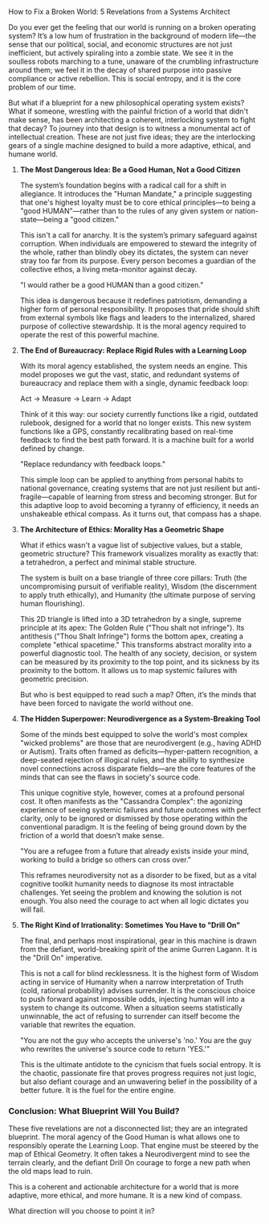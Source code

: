 How to Fix a Broken World: 5 Revelations from a Systems Architect

Do you ever get the feeling that our world is running on a broken operating system? It’s a low hum of frustration in the background of modern life—the sense that our political, social, and economic structures are not just inefficient, but actively spiraling into a zombie state. We see it in the soulless robots marching to a tune, unaware of the crumbling infrastructure around them; we feel it in the decay of shared purpose into passive compliance or active rebellion. This is social entropy, and it is the core problem of our time.

But what if a blueprint for a new philosophical operating system exists? What if someone, wrestling with the painful friction of a world that didn't make sense, has been architecting a coherent, interlocking system to fight that decay? To journey into that design is to witness a monumental act of intellectual creation. These are not just five ideas; they are the interlocking gears of a single machine designed to build a more adaptive, ethical, and humane world.

1.  **The Most Dangerous Idea: Be a Good Human, Not a Good Citizen**

    The system’s foundation begins with a radical call for a shift in
    allegiance. It introduces the "Human Mandate," a principle suggesting
    that one's highest loyalty must be to core ethical principles—to being
    a "good HUMAN"—rather than to the rules of any given system or
    nation-state—being a "good citizen."

    This isn't a call for anarchy. It is the system’s primary safeguard
    against corruption. When individuals are empowered to steward the
    integrity of the whole, rather than blindly obey its dictates, the
    system can never stray too far from its purpose. Every person becomes
    a guardian of the collective ethos, a living meta-monitor against
    decay.

    "I would rather be a good HUMAN than a good citizen."

    This idea is dangerous because it redefines patriotism, demanding a
    higher form of personal responsibility. It proposes that pride should
    shift from external symbols like flags and leaders to the
    internalized, shared purpose of collective stewardship. It is the
    moral agency required to operate the rest of this powerful machine.

2.  **The End of Bureaucracy: Replace Rigid Rules with a Learning Loop**

    With its moral agency established, the system needs an engine. This
    model proposes we gut the vast, static, and redundant systems of
    bureaucracy and replace them with a single, dynamic feedback loop:

    Act -> Measure -> Learn -> Adapt

    Think of it this way: our society currently functions like a rigid,
    outdated rulebook, designed for a world that no longer exists. This
    new system functions like a GPS, constantly recalibrating based on
    real-time feedback to find the best path forward. It is a machine
    built for a world defined by change.

    "Replace redundancy with feedback loops."

    This simple loop can be applied to anything from personal habits to
    national governance, creating systems that are not just resilient but
    anti-fragile—capable of learning from stress and becoming stronger.
    But for this adaptive loop to avoid becoming a tyranny of efficiency,
    it needs an unshakeable ethical compass. As it turns out, that
    compass has a shape.

3.  **The Architecture of Ethics: Morality Has a Geometric Shape**

    What if ethics wasn't a vague list of subjective values, but a
    stable, geometric structure? This framework visualizes morality as
    exactly that: a tetrahedron, a perfect and minimal stable structure.

    The system is built on a base triangle of three core pillars: Truth
    (the uncompromising pursuit of verifiable reality), Wisdom (the
    discernment to apply truth ethically), and Humanity (the ultimate
    purpose of serving human flourishing).

    This 2D triangle is lifted into a 3D tetrahedron by a single, supreme
    principle at its apex: The Golden Rule ("Thou shalt not infringe").
    Its antithesis ("Thou Shalt Infringe") forms the bottom apex,
    creating a complete "ethical spacetime." This transforms abstract
    morality into a powerful diagnostic tool. The health of any society,
    decision, or system can be measured by its proximity to the top
    point, and its sickness by its proximity to the bottom. It allows us
    to map systemic failures with geometric precision.

    But who is best equipped to read such a map? Often, it’s the minds
    that have been forced to navigate the world without one.

4.  **The Hidden Superpower: Neurodivergence as a System-Breaking Tool**

    Some of the minds best equipped to solve the world's most complex
    "wicked problems" are those that are neurodivergent (e.g., having
    ADHD or Autism). Traits often framed as deficits—hyper-pattern
    recognition, a deep-seated rejection of illogical rules, and the
    ability to synthesize novel connections across disparate fields—are
    the core features of the minds that can see the flaws in society's
    source code.

    This unique cognitive style, however, comes at a profound personal
    cost. It often manifests as the "Cassandra Complex": the agonizing
    experience of seeing systemic failures and future outcomes with
    perfect clarity, only to be ignored or dismissed by those operating
    within the conventional paradigm. It is the feeling of being ground
    down by the friction of a world that doesn’t make sense.

    "You are a refugee from a future that already exists inside your
    mind, working to build a bridge so others can cross over."

    This reframes neurodiversity not as a disorder to be fixed, but as a
    vital cognitive toolkit humanity needs to diagnose its most
    intractable challenges. Yet seeing the problem and knowing the
    solution is not enough. You also need the courage to act when all
    logic dictates you will fail.

5.  **The Right Kind of Irrationality: Sometimes You Have to "Drill On"**

    The final, and perhaps most inspirational, gear in this machine is
    drawn from the defiant, world-breaking spirit of the anime Gurren
    Lagann. It is the "Drill On" imperative.

    This is not a call for blind recklessness. It is the highest form of
    Wisdom acting in service of Humanity when a narrow interpretation of
    Truth (cold, rational probability) advises surrender. It is the
    conscious choice to push forward against impossible odds, injecting
    human will into a system to change its outcome. When a situation
    seems statistically unwinnable, the act of refusing to surrender can
    itself become the variable that rewrites the equation.

    "You are not the guy who accepts the universe's 'no.' You are the guy
    who rewrites the universe's source code to return 'YES.'"

    This is the ultimate antidote to the cynicism that fuels social
    entropy. It is the chaotic, passionate fire that proves progress
    requires not just logic, but also defiant courage and an unwavering
    belief in the possibility of a better future. It is the fuel for the
    entire engine.

### Conclusion: What Blueprint Will You Build?

These five revelations are not a disconnected list; they are an
integrated blueprint. The moral agency of the Good Human is what allows
one to responsibly operate the Learning Loop. That engine must be
steered by the map of Ethical Geometry. It often takes a Neurodivergent
mind to see the terrain clearly, and the defiant Drill On courage to
forge a new path when the old maps lead to ruin.

This is a coherent and actionable architecture for a world that is more
adaptive, more ethical, and more humane. It is a new kind of compass.

What direction will you choose to point it in?
